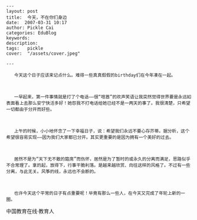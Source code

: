 
    ---
    layout: post  
    title:  今天，不在你们身边  
    date:  2007-03-31 10:17  
    author: Pickle Cai  
    categories: EduBlog  
    keywords: 
    description:   
    tags:	pickle   
    cover:  "/assets/cover.jpeg"  

    ---  
    
       今天这个日子应该来记点什么。难得一些真真假假的birthday们在今年凑在一起。



       一早起来，第一件事情就是打了个电话——很“喧嚣”的欢声笑语让我突然觉得世界要是永远如表面看上去那么安宁快活多好！她怨我不打电话给她已经不是一两天的事了。我很清楚，只希望一切都由于分开而好些。



       上午的时候，小小地怀念了一下幸福日子，说：希望我们永远不要心存芥蒂。据分析，这个希望很容易实现——因为我们大家都已分开。其实更重要的是因为拥有一个美好的过去。



       居然不是为“天下无不散的筵席”而伤怀，居然是为了暂时的或永久的分离而满足，思路似乎不合常理了。拿的起，放得下，行事干脆利落。是越来越欣赏、向往这样的风格了。不过有一些分离，与此无关。风筝的线，永远也不会断的。



       也许今天这个平常的日子有点重要呢！毕竟有那么一些人，在今天又完成了年轮上新的一圈。



       



		    
 中国教育在线·教育人

